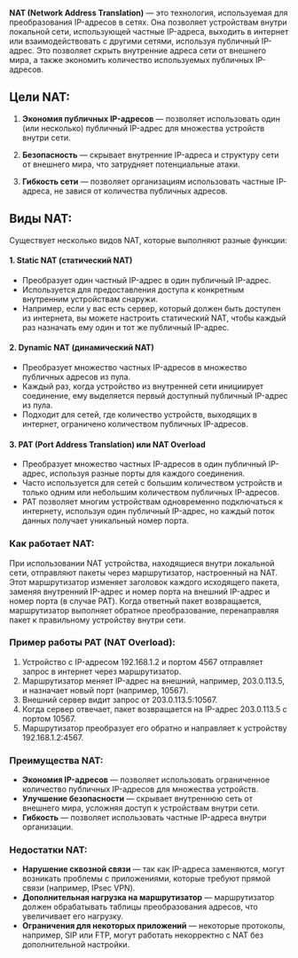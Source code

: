 **NAT (Network Address Translation)** — это технология, используемая для преобразования IP-адресов в сетях. Она позволяет устройствам внутри локальной сети, использующей частные IP-адреса, выходить в интернет или взаимодействовать с другими сетями, используя публичный IP-адрес. Это позволяет скрыть внутренние адреса сети от внешнего мира, а также экономить количество используемых публичных IP-адресов.

## Цели NAT:

1. **Экономия публичных IP-адресов** — позволяет использовать один (или несколько) публичный IP-адрес для множества устройств внутри сети.

3. **Безопасность** — скрывает внутренние IP-адреса и структуру сети от внешнего мира, что затрудняет потенциальные атаки.
4. **Гибкость сети** — позволяет организациям использовать частные IP-адреса, не завися от количества публичных адресов.

## Виды NAT:

Существует несколько видов NAT, которые выполняют разные функции:

#### 1. **Static NAT** (статический NAT)

- Преобразует один частный IP-адрес в один публичный IP-адрес.
- Используется для предоставления доступа к конкретным внутренним устройствам снаружи.
- Например, если у вас есть сервер, который должен быть доступен из интернета, вы можете настроить статический NAT, чтобы каждый раз назначать ему один и тот же публичный IP-адрес.

#### 2. **Dynamic NAT** (динамический NAT)

- Преобразует множество частных IP-адресов в множество публичных адресов из пула.
- Каждый раз, когда устройство из внутренней сети инициирует соединение, ему выделяется первый доступный публичный IP-адрес из пула.
- Подходит для сетей, где количество устройств, выходящих в интернет, ограничено количеством публичных IP-адресов.

#### 3. **PAT (Port Address Translation)** или **NAT Overload**

- Преобразует множество частных IP-адресов в один публичный IP-адрес, используя разные порты для каждого соединения.
- Часто используется для сетей с большим количеством устройств и только одним или небольшим количеством публичных IP-адресов.
- PAT позволяет многим устройствам одновременно подключаться к интернету, используя один публичный IP-адрес, но каждый поток данных получает уникальный номер порта.

### Как работает NAT:

При использовании NAT устройства, находящиеся внутри локальной сети, отправляют пакеты через маршрутизатор, настроенный на NAT. Этот маршрутизатор изменяет заголовок каждого исходящего пакета, заменяя внутренний IP-адрес и номер порта на внешний IP-адрес и номер порта (в случае PAT). Когда ответный пакет возвращается, маршрутизатор выполняет обратное преобразование, перенаправляя пакет к правильному устройству внутри сети.

### Пример работы PAT (NAT Overload):

1. Устройство с IP-адресом 192.168.1.2 и портом 4567 отправляет запрос в интернет через маршрутизатор.
2. Маршрутизатор меняет IP-адрес на внешний, например, 203.0.113.5, и назначает новый порт (например, 10567).
3. Внешний сервер видит запрос от 203.0.113.5:10567.
4. Когда сервер отвечает, пакет возвращается на IP-адрес 203.0.113.5 с портом 10567.
5. Маршрутизатор преобразует его обратно и направляет к устройству 192.168.1.2:4567.

### Преимущества NAT:

- **Экономия IP-адресов** — позволяет использовать ограниченное количество публичных IP-адресов для множества устройств.
- **Улучшение безопасности** — скрывает внутреннюю сеть от внешнего мира, усложняя доступ к устройствам внутри сети.
- **Гибкость** — позволяет использовать частные IP-адреса внутри организации.

### Недостатки NAT:

- **Нарушение сквозной связи** — так как IP-адреса заменяются, могут возникать проблемы с приложениями, которые требуют прямой связи (например, IPsec VPN).
- **Дополнительная нагрузка на маршрутизатор** — маршрутизатор должен обрабатывать таблицы преобразования адресов, что увеличивает его нагрузку.
- **Ограничения для некоторых приложений** — некоторые протоколы, например, SIP или FTP, могут работать некорректно с NAT без дополнительной настройки.